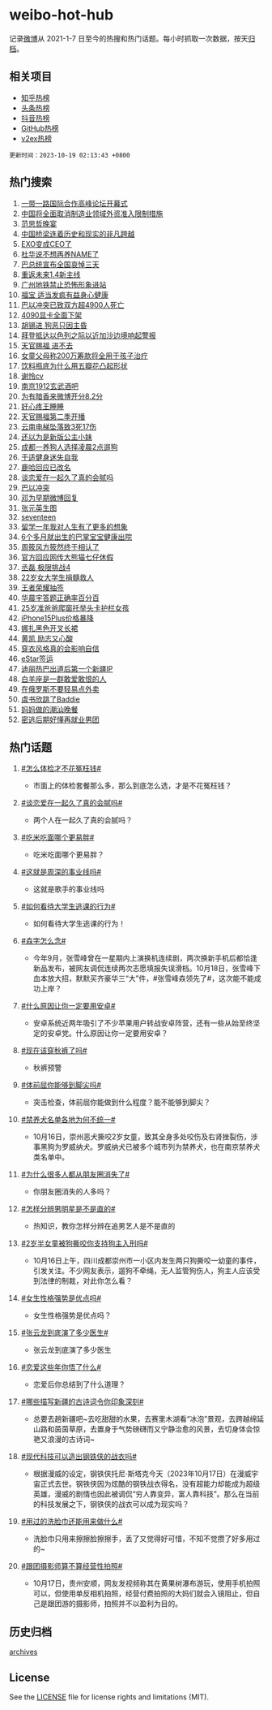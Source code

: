 # weibo-hot-hub

记录[微博](https://www.weibo.com)从 2021-1-7 日至今的热搜和热门话题。每小时抓取一次数据，按天[归档](archives)。

## 相关项目

- [知乎热榜](https://github.com/lonnyzhang423/zhihu-hot-hub)
- [头条热榜](https://github.com/lonnyzhang423/toutiao-hot-hub)
- [抖音热榜](https://github.com/lonnyzhang423/douyin-hot-hub)
- [GitHub热榜](https://github.com/lonnyzhang423/github-hot-hub)
- [v2ex热榜](https://github.com/lonnyzhang423/v2ex-hot-hub)


`更新时间：2023-10-19 02:13:43 +0800`

## 热门搜索

1. [一带一路国际合作高峰论坛开幕式](https://m.weibo.cn/search?containerid=100103type%3D1%26t%3D10%26q%3D%23%E4%B8%80%E5%B8%A6%E4%B8%80%E8%B7%AF%E5%9B%BD%E9%99%85%E5%90%88%E4%BD%9C%E9%AB%98%E5%B3%B0%E8%AE%BA%E5%9D%9B%E5%BC%80%E5%B9%95%E5%BC%8F%23&stream_entry_id=51&isnewpage=1&extparam=seat%3D1%26filter_type%3Drealtimehot%26stream_entry_id%3D51%26c_type%3D51%26q%3D%2523%25E4%25B8%2580%25E5%25B8%25A6%25E4%25B8%2580%25E8%25B7%25AF%25E5%259B%25BD%25E9%2599%2585%25E5%2590%2588%25E4%25BD%259C%25E9%25AB%2598%25E5%25B3%25B0%25E8%25AE%25BA%25E5%259D%259B%25E5%25BC%2580%25E5%25B9%2595%25E5%25BC%258F%2523%26pos%3D0%26dgr%3D0%26cate%3D10103%26display_time%3D1697652821%26pre_seqid%3D16976528219650235499)
1. [中国将全面取消制造业领域外资准入限制措施](https://m.weibo.cn/search?containerid=100103type%3D1%26t%3D10%26q%3D%23%E4%B8%AD%E5%9B%BD%E5%B0%86%E5%85%A8%E9%9D%A2%E5%8F%96%E6%B6%88%E5%88%B6%E9%80%A0%E4%B8%9A%E9%A2%86%E5%9F%9F%E5%A4%96%E8%B5%84%E5%87%86%E5%85%A5%E9%99%90%E5%88%B6%E6%8E%AA%E6%96%BD%23&stream_entry_id=31&isnewpage=1&extparam=seat%3D1%26filter_type%3Drealtimehot%26stream_entry_id%3D31%26c_type%3D31%26pos%3D0%26realpos%3D1%26cate%3D5001%26lcate%3D5001%26band_rank%3D1%26q%3D%2523%25E4%25B8%25AD%25E5%259B%25BD%25E5%25B0%2586%25E5%2585%25A8%25E9%259D%25A2%25E5%258F%2596%25E6%25B6%2588%25E5%2588%25B6%25E9%2580%25A0%25E4%25B8%259A%25E9%25A2%2586%25E5%259F%259F%25E5%25A4%2596%25E8%25B5%2584%25E5%2587%2586%25E5%2585%25A5%25E9%2599%2590%25E5%2588%25B6%25E6%258E%25AA%25E6%2596%25BD%2523%26flag%3D2%26dgr%3D0%26display_time%3D1697652821%26pre_seqid%3D16976528219650235499)
1. [范思哲晚宴](https://m.weibo.cn/search?containerid=100103type%3D1%26t%3D10%26q%3D%E8%8C%83%E6%80%9D%E5%93%B2%E6%99%9A%E5%AE%B4&stream_entry_id=31&isnewpage=1&extparam=seat%3D1%26filter_type%3Drealtimehot%26stream_entry_id%3D31%26c_type%3D31%26pos%3D1%26realpos%3D2%26cate%3D5001%26lcate%3D5001%26band_rank%3D2%26q%3D%25E8%258C%2583%25E6%2580%259D%25E5%2593%25B2%25E6%2599%259A%25E5%25AE%25B4%26flag%3D0%26dgr%3D0%26display_time%3D1697652821%26pre_seqid%3D16976528219650235499)
1. [中国桥梁连着历史和现实的非凡跨越](https://m.weibo.cn/search?containerid=100103type%3D1%26t%3D10%26q%3D%23%E4%B8%AD%E5%9B%BD%E6%A1%A5%E6%A2%81%E8%BF%9E%E7%9D%80%E5%8E%86%E5%8F%B2%E5%92%8C%E7%8E%B0%E5%AE%9E%E7%9A%84%E9%9D%9E%E5%87%A1%E8%B7%A8%E8%B6%8A%23&stream_entry_id=31&isnewpage=1&extparam=seat%3D1%26filter_type%3Drealtimehot%26stream_entry_id%3D31%26c_type%3D31%26pos%3D2%26realpos%3D3%26cate%3D5001%26lcate%3D5001%26band_rank%3D3%26q%3D%2523%25E4%25B8%25AD%25E5%259B%25BD%25E6%25A1%25A5%25E6%25A2%2581%25E8%25BF%259E%25E7%259D%2580%25E5%258E%2586%25E5%258F%25B2%25E5%2592%258C%25E7%258E%25B0%25E5%25AE%259E%25E7%259A%2584%25E9%259D%259E%25E5%2587%25A1%25E8%25B7%25A8%25E8%25B6%258A%2523%26flag%3D0%26dgr%3D0%26display_time%3D1697652821%26pre_seqid%3D16976528219650235499)
1. [EXO变成CEO了](https://m.weibo.cn/search?containerid=100103type%3D1%26t%3D10%26q%3D%23EXO%E5%8F%98%E6%88%90CEO%E4%BA%86%23&stream_entry_id=31&isnewpage=1&extparam=seat%3D1%26filter_type%3Drealtimehot%26stream_entry_id%3D31%26c_type%3D31%26pos%3D3%26realpos%3D4%26cate%3D5001%26lcate%3D5001%26band_rank%3D4%26q%3D%2523EXO%25E5%258F%2598%25E6%2588%2590CEO%25E4%25BA%2586%2523%26flag%3D0%26dgr%3D0%26display_time%3D1697652821%26pre_seqid%3D16976528219650235499)
1. [杜华说不想再养NAME了](https://m.weibo.cn/search?containerid=100103type%3D1%26t%3D10%26q%3D%23%E6%9D%9C%E5%8D%8E%E8%AF%B4%E4%B8%8D%E6%83%B3%E5%86%8D%E5%85%BBNAME%E4%BA%86%23&stream_entry_id=31&isnewpage=1&extparam=seat%3D1%26filter_type%3Drealtimehot%26stream_entry_id%3D31%26c_type%3D31%26pos%3D4%26realpos%3D5%26cate%3D5001%26lcate%3D5001%26band_rank%3D5%26q%3D%2523%25E6%259D%259C%25E5%258D%258E%25E8%25AF%25B4%25E4%25B8%258D%25E6%2583%25B3%25E5%2586%258D%25E5%2585%25BBNAME%25E4%25BA%2586%2523%26flag%3D2%26dgr%3D0%26display_time%3D1697652821%26pre_seqid%3D16976528219650235499)
1. [巴总统宣布全国哀悼三天](https://m.weibo.cn/search?containerid=100103type%3D1%26t%3D10%26q%3D%23%E5%B7%B4%E6%80%BB%E7%BB%9F%E5%AE%A3%E5%B8%83%E5%85%A8%E5%9B%BD%E5%93%80%E6%82%BC%E4%B8%89%E5%A4%A9%23&stream_entry_id=31&isnewpage=1&extparam=seat%3D1%26filter_type%3Drealtimehot%26stream_entry_id%3D31%26c_type%3D31%26pos%3D5%26realpos%3D6%26cate%3D5001%26lcate%3D5001%26band_rank%3D6%26q%3D%2523%25E5%25B7%25B4%25E6%2580%25BB%25E7%25BB%259F%25E5%25AE%25A3%25E5%25B8%2583%25E5%2585%25A8%25E5%259B%25BD%25E5%2593%2580%25E6%2582%25BC%25E4%25B8%2589%25E5%25A4%25A9%2523%26flag%3D2%26dgr%3D0%26display_time%3D1697652821%26pre_seqid%3D16976528219650235499)
1. [重返未来1.4新主线](https://m.weibo.cn/search?containerid=100103type%3D1%26t%3D10%26q%3D%23%E9%87%8D%E8%BF%94%E6%9C%AA%E6%9D%A51.4%E6%96%B0%E4%B8%BB%E7%BA%BF%23&stream_entry_id=31&isnewpage=1&extparam=seat%3D1%26filter_type%3Drealtimehot%26stream_entry_id%3D31%26c_type%3D31%26pos%3D6%26cate%3D5001%26lcate%3D5001%26adid%3D207970%26band_rank%3D7%26q%3D%2523%25E9%2587%258D%25E8%25BF%2594%25E6%259C%25AA%25E6%259D%25A51.4%25E6%2596%25B0%25E4%25B8%25BB%25E7%25BA%25BF%2523%26is_ad_pos%3D1%26dgr%3D0%26topic_ad%3D1%26display_time%3D1697652821%26pre_seqid%3D16976528219650235499)
1. [广州地铁禁止恐怖形象进站](https://m.weibo.cn/search?containerid=100103type%3D1%26t%3D10%26q%3D%23%E5%B9%BF%E5%B7%9E%E5%9C%B0%E9%93%81%E7%A6%81%E6%AD%A2%E6%81%90%E6%80%96%E5%BD%A2%E8%B1%A1%E8%BF%9B%E7%AB%99%23&stream_entry_id=31&isnewpage=1&extparam=seat%3D1%26filter_type%3Drealtimehot%26stream_entry_id%3D31%26c_type%3D31%26pos%3D7%26realpos%3D7%26cate%3D5001%26lcate%3D5001%26band_rank%3D7%26q%3D%2523%25E5%25B9%25BF%25E5%25B7%259E%25E5%259C%25B0%25E9%2593%2581%25E7%25A6%2581%25E6%25AD%25A2%25E6%2581%2590%25E6%2580%2596%25E5%25BD%25A2%25E8%25B1%25A1%25E8%25BF%259B%25E7%25AB%2599%2523%26flag%3D0%26dgr%3D0%26display_time%3D1697652821%26pre_seqid%3D16976528219650235499)
1. [福宝 适当发疯有益身心健康](https://m.weibo.cn/search?containerid=100103type%3D1%26t%3D10%26q%3D%E7%A6%8F%E5%AE%9D+%E9%80%82%E5%BD%93%E5%8F%91%E7%96%AF%E6%9C%89%E7%9B%8A%E8%BA%AB%E5%BF%83%E5%81%A5%E5%BA%B7&stream_entry_id=31&isnewpage=1&extparam=seat%3D1%26filter_type%3Drealtimehot%26stream_entry_id%3D31%26c_type%3D31%26pos%3D8%26realpos%3D8%26cate%3D5001%26lcate%3D5001%26band_rank%3D8%26q%3D%25E7%25A6%258F%25E5%25AE%259D%2520%25E9%2580%2582%25E5%25BD%2593%25E5%258F%2591%25E7%2596%25AF%25E6%259C%2589%25E7%259B%258A%25E8%25BA%25AB%25E5%25BF%2583%25E5%2581%25A5%25E5%25BA%25B7%26flag%3D0%26dgr%3D0%26display_time%3D1697652821%26pre_seqid%3D16976528219650235499)
1. [巴以冲突已致双方超4900人死亡](https://m.weibo.cn/search?containerid=100103type%3D1%26t%3D10%26q%3D%23%E5%B7%B4%E4%BB%A5%E5%86%B2%E7%AA%81%E5%B7%B2%E8%87%B4%E5%8F%8C%E6%96%B9%E8%B6%854900%E4%BA%BA%E6%AD%BB%E4%BA%A1%23&stream_entry_id=31&isnewpage=1&extparam=seat%3D1%26filter_type%3Drealtimehot%26stream_entry_id%3D31%26c_type%3D31%26pos%3D9%26realpos%3D9%26cate%3D5001%26lcate%3D5001%26band_rank%3D9%26q%3D%2523%25E5%25B7%25B4%25E4%25BB%25A5%25E5%2586%25B2%25E7%25AA%2581%25E5%25B7%25B2%25E8%2587%25B4%25E5%258F%258C%25E6%2596%25B9%25E8%25B6%25854900%25E4%25BA%25BA%25E6%25AD%25BB%25E4%25BA%25A1%2523%26flag%3D0%26dgr%3D0%26display_time%3D1697652821%26pre_seqid%3D16976528219650235499)
1. [4090显卡全面下架](https://m.weibo.cn/search?containerid=100103type%3D1%26t%3D10%26q%3D%234090%E6%98%BE%E5%8D%A1%E5%85%A8%E9%9D%A2%E4%B8%8B%E6%9E%B6%23&stream_entry_id=31&isnewpage=1&extparam=seat%3D1%26filter_type%3Drealtimehot%26stream_entry_id%3D31%26c_type%3D31%26pos%3D10%26realpos%3D10%26cate%3D5001%26lcate%3D5001%26band_rank%3D10%26q%3D%25234090%25E6%2598%25BE%25E5%258D%25A1%25E5%2585%25A8%25E9%259D%25A2%25E4%25B8%258B%25E6%259E%25B6%2523%26flag%3D0%26dgr%3D0%26display_time%3D1697652821%26pre_seqid%3D16976528219650235499)
1. [胡锡进 狗恶只因主昏](https://m.weibo.cn/search?containerid=100103type%3D1%26t%3D10%26q%3D%E8%83%A1%E9%94%A1%E8%BF%9B+%E7%8B%97%E6%81%B6%E5%8F%AA%E5%9B%A0%E4%B8%BB%E6%98%8F&stream_entry_id=31&isnewpage=1&extparam=seat%3D1%26filter_type%3Drealtimehot%26stream_entry_id%3D31%26c_type%3D31%26pos%3D11%26realpos%3D11%26cate%3D5001%26lcate%3D5001%26band_rank%3D11%26q%3D%25E8%2583%25A1%25E9%2594%25A1%25E8%25BF%259B%2520%25E7%258B%2597%25E6%2581%25B6%25E5%258F%25AA%25E5%259B%25A0%25E4%25B8%25BB%25E6%2598%258F%26flag%3D1%26dgr%3D0%26display_time%3D1697652821%26pre_seqid%3D16976528219650235499)
1. [拜登抵达以色列之际以近加沙边境响起警报](https://m.weibo.cn/search?containerid=100103type%3D1%26t%3D10%26q%3D%23%E6%8B%9C%E7%99%BB%E6%8A%B5%E8%BE%BE%E4%BB%A5%E8%89%B2%E5%88%97%E4%B9%8B%E9%99%85%E4%BB%A5%E8%BF%91%E5%8A%A0%E6%B2%99%E8%BE%B9%E5%A2%83%E5%93%8D%E8%B5%B7%E8%AD%A6%E6%8A%A5%23&stream_entry_id=31&isnewpage=1&extparam=seat%3D1%26filter_type%3Drealtimehot%26stream_entry_id%3D31%26c_type%3D31%26pos%3D12%26realpos%3D12%26cate%3D5001%26lcate%3D5001%26band_rank%3D12%26q%3D%2523%25E6%258B%259C%25E7%2599%25BB%25E6%258A%25B5%25E8%25BE%25BE%25E4%25BB%25A5%25E8%2589%25B2%25E5%2588%2597%25E4%25B9%258B%25E9%2599%2585%25E4%25BB%25A5%25E8%25BF%2591%25E5%258A%25A0%25E6%25B2%2599%25E8%25BE%25B9%25E5%25A2%2583%25E5%2593%258D%25E8%25B5%25B7%25E8%25AD%25A6%25E6%258A%25A5%2523%26flag%3D0%26dgr%3D0%26display_time%3D1697652821%26pre_seqid%3D16976528219650235499)
1. [天官赐福 进不去](https://m.weibo.cn/search?containerid=100103type%3D1%26t%3D10%26q%3D%E5%A4%A9%E5%AE%98%E8%B5%90%E7%A6%8F+%E8%BF%9B%E4%B8%8D%E5%8E%BB&stream_entry_id=31&isnewpage=1&extparam=seat%3D1%26filter_type%3Drealtimehot%26stream_entry_id%3D31%26c_type%3D31%26pos%3D13%26realpos%3D13%26cate%3D5001%26lcate%3D5001%26band_rank%3D13%26q%3D%25E5%25A4%25A9%25E5%25AE%2598%25E8%25B5%2590%25E7%25A6%258F%2520%25E8%25BF%259B%25E4%25B8%258D%25E5%258E%25BB%26flag%3D0%26dgr%3D0%26display_time%3D1697652821%26pre_seqid%3D16976528219650235499)
1. [女童父母称200万筹款将全用于孩子治疗](https://m.weibo.cn/search?containerid=100103type%3D1%26t%3D10%26q%3D%23%E5%A5%B3%E7%AB%A5%E7%88%B6%E6%AF%8D%E7%A7%B0200%E4%B8%87%E7%AD%B9%E6%AC%BE%E5%B0%86%E5%85%A8%E7%94%A8%E4%BA%8E%E5%AD%A9%E5%AD%90%E6%B2%BB%E7%96%97%23&stream_entry_id=31&isnewpage=1&extparam=seat%3D1%26filter_type%3Drealtimehot%26stream_entry_id%3D31%26c_type%3D31%26pos%3D14%26realpos%3D14%26cate%3D5001%26lcate%3D5001%26band_rank%3D14%26q%3D%2523%25E5%25A5%25B3%25E7%25AB%25A5%25E7%2588%25B6%25E6%25AF%258D%25E7%25A7%25B0200%25E4%25B8%2587%25E7%25AD%25B9%25E6%25AC%25BE%25E5%25B0%2586%25E5%2585%25A8%25E7%2594%25A8%25E4%25BA%258E%25E5%25AD%25A9%25E5%25AD%2590%25E6%25B2%25BB%25E7%2596%2597%2523%26flag%3D0%26dgr%3D0%26display_time%3D1697652821%26pre_seqid%3D16976528219650235499)
1. [饮料瓶底为什么用五瓣花凸起形状](https://m.weibo.cn/search?containerid=100103type%3D1%26t%3D10%26q%3D%E9%A5%AE%E6%96%99%E7%93%B6%E5%BA%95%E4%B8%BA%E4%BB%80%E4%B9%88%E7%94%A8%E4%BA%94%E7%93%A3%E8%8A%B1%E5%87%B8%E8%B5%B7%E5%BD%A2%E7%8A%B6&stream_entry_id=31&isnewpage=1&extparam=seat%3D1%26filter_type%3Drealtimehot%26stream_entry_id%3D31%26c_type%3D31%26pos%3D15%26realpos%3D15%26cate%3D5001%26lcate%3D5001%26band_rank%3D15%26q%3D%25E9%25A5%25AE%25E6%2596%2599%25E7%2593%25B6%25E5%25BA%2595%25E4%25B8%25BA%25E4%25BB%2580%25E4%25B9%2588%25E7%2594%25A8%25E4%25BA%2594%25E7%2593%25A3%25E8%258A%25B1%25E5%2587%25B8%25E8%25B5%25B7%25E5%25BD%25A2%25E7%258A%25B6%26flag%3D0%26dgr%3D0%26display_time%3D1697652821%26pre_seqid%3D16976528219650235499)
1. [谢怜cv](https://m.weibo.cn/search?containerid=100103type%3D1%26t%3D10%26q%3D%E8%B0%A2%E6%80%9Ccv&stream_entry_id=31&isnewpage=1&extparam=seat%3D1%26filter_type%3Drealtimehot%26stream_entry_id%3D31%26c_type%3D31%26pos%3D16%26realpos%3D16%26cate%3D5001%26lcate%3D5001%26band_rank%3D16%26q%3D%25E8%25B0%25A2%25E6%2580%259Ccv%26flag%3D0%26dgr%3D0%26display_time%3D1697652821%26pre_seqid%3D16976528219650235499)
1. [南京1912玄武酒吧](https://m.weibo.cn/search?containerid=100103type%3D1%26t%3D10%26q%3D%23%E5%8D%97%E4%BA%AC1912%E7%8E%84%E6%AD%A6%E9%85%92%E5%90%A7%23&stream_entry_id=31&isnewpage=1&extparam=seat%3D1%26filter_type%3Drealtimehot%26stream_entry_id%3D31%26c_type%3D31%26pos%3D17%26realpos%3D17%26cate%3D5001%26lcate%3D5001%26band_rank%3D17%26q%3D%2523%25E5%258D%2597%25E4%25BA%25AC1912%25E7%258E%2584%25E6%25AD%25A6%25E9%2585%2592%25E5%2590%25A7%2523%26flag%3D0%26dgr%3D0%26display_time%3D1697652821%26pre_seqid%3D16976528219650235499)
1. [为有暗香来微博开分8.2分](https://m.weibo.cn/search?containerid=100103type%3D1%26t%3D10%26q%3D%23%E4%B8%BA%E6%9C%89%E6%9A%97%E9%A6%99%E6%9D%A5%E5%BE%AE%E5%8D%9A%E5%BC%80%E5%88%868.2%E5%88%86%23&stream_entry_id=31&isnewpage=1&extparam=seat%3D1%26filter_type%3Drealtimehot%26stream_entry_id%3D31%26c_type%3D31%26pos%3D18%26realpos%3D18%26cate%3D5001%26lcate%3D5001%26band_rank%3D18%26q%3D%2523%25E4%25B8%25BA%25E6%259C%2589%25E6%259A%2597%25E9%25A6%2599%25E6%259D%25A5%25E5%25BE%25AE%25E5%258D%259A%25E5%25BC%2580%25E5%2588%25868.2%25E5%2588%2586%2523%26flag%3D0%26dgr%3D0%26display_time%3D1697652821%26pre_seqid%3D16976528219650235499)
1. [好心疼王睡睡](https://m.weibo.cn/search?containerid=100103type%3D1%26t%3D10%26q%3D%23%E5%A5%BD%E5%BF%83%E7%96%BC%E7%8E%8B%E7%9D%A1%E7%9D%A1%23&stream_entry_id=31&isnewpage=1&extparam=seat%3D1%26filter_type%3Drealtimehot%26stream_entry_id%3D31%26c_type%3D31%26pos%3D19%26realpos%3D19%26cate%3D5001%26lcate%3D5001%26band_rank%3D19%26q%3D%2523%25E5%25A5%25BD%25E5%25BF%2583%25E7%2596%25BC%25E7%258E%258B%25E7%259D%25A1%25E7%259D%25A1%2523%26flag%3D0%26dgr%3D0%26display_time%3D1697652821%26pre_seqid%3D16976528219650235499)
1. [天官赐福第二季开播](https://m.weibo.cn/search?containerid=100103type%3D1%26t%3D10%26q%3D%E5%A4%A9%E5%AE%98%E8%B5%90%E7%A6%8F%E7%AC%AC%E4%BA%8C%E5%AD%A3%E5%BC%80%E6%92%AD&stream_entry_id=31&isnewpage=1&extparam=seat%3D1%26filter_type%3Drealtimehot%26stream_entry_id%3D31%26c_type%3D31%26pos%3D20%26realpos%3D20%26cate%3D5001%26lcate%3D5001%26band_rank%3D20%26q%3D%25E5%25A4%25A9%25E5%25AE%2598%25E8%25B5%2590%25E7%25A6%258F%25E7%25AC%25AC%25E4%25BA%258C%25E5%25AD%25A3%25E5%25BC%2580%25E6%2592%25AD%26flag%3D0%26dgr%3D0%26display_time%3D1697652821%26pre_seqid%3D16976528219650235499)
1. [云南电梯坠落致3死17伤](https://m.weibo.cn/search?containerid=100103type%3D1%26t%3D10%26q%3D%23%E4%BA%91%E5%8D%97%E7%94%B5%E6%A2%AF%E5%9D%A0%E8%90%BD%E8%87%B43%E6%AD%BB17%E4%BC%A4%23&stream_entry_id=31&isnewpage=1&extparam=seat%3D1%26filter_type%3Drealtimehot%26stream_entry_id%3D31%26c_type%3D31%26pos%3D21%26realpos%3D21%26cate%3D5001%26lcate%3D5001%26band_rank%3D21%26q%3D%2523%25E4%25BA%2591%25E5%258D%2597%25E7%2594%25B5%25E6%25A2%25AF%25E5%259D%25A0%25E8%2590%25BD%25E8%2587%25B43%25E6%25AD%25BB17%25E4%25BC%25A4%2523%26flag%3D2%26dgr%3D0%26display_time%3D1697652821%26pre_seqid%3D16976528219650235499)
1. [还以为是新版公主小妹](https://m.weibo.cn/search?containerid=100103type%3D1%26t%3D10%26q%3D%E8%BF%98%E4%BB%A5%E4%B8%BA%E6%98%AF%E6%96%B0%E7%89%88%E5%85%AC%E4%B8%BB%E5%B0%8F%E5%A6%B9&stream_entry_id=31&isnewpage=1&extparam=seat%3D1%26filter_type%3Drealtimehot%26stream_entry_id%3D31%26c_type%3D31%26pos%3D22%26realpos%3D22%26cate%3D5001%26lcate%3D5001%26band_rank%3D22%26q%3D%25E8%25BF%2598%25E4%25BB%25A5%25E4%25B8%25BA%25E6%2598%25AF%25E6%2596%25B0%25E7%2589%2588%25E5%2585%25AC%25E4%25B8%25BB%25E5%25B0%258F%25E5%25A6%25B9%26flag%3D0%26dgr%3D0%26display_time%3D1697652821%26pre_seqid%3D16976528219650235499)
1. [成都一养狗人选择凌晨2点遛狗](https://m.weibo.cn/search?containerid=100103type%3D1%26t%3D10%26q%3D%23%E6%88%90%E9%83%BD%E4%B8%80%E5%85%BB%E7%8B%97%E4%BA%BA%E9%80%89%E6%8B%A9%E5%87%8C%E6%99%A82%E7%82%B9%E9%81%9B%E7%8B%97%23&stream_entry_id=31&isnewpage=1&extparam=seat%3D1%26filter_type%3Drealtimehot%26stream_entry_id%3D31%26c_type%3D31%26pos%3D23%26realpos%3D23%26cate%3D5001%26lcate%3D5001%26band_rank%3D23%26q%3D%2523%25E6%2588%2590%25E9%2583%25BD%25E4%25B8%2580%25E5%2585%25BB%25E7%258B%2597%25E4%25BA%25BA%25E9%2580%2589%25E6%258B%25A9%25E5%2587%258C%25E6%2599%25A82%25E7%2582%25B9%25E9%2581%259B%25E7%258B%2597%2523%26flag%3D0%26dgr%3D0%26display_time%3D1697652821%26pre_seqid%3D16976528219650235499)
1. [于适健身迷失自我](https://m.weibo.cn/search?containerid=100103type%3D1%26t%3D10%26q%3D%E4%BA%8E%E9%80%82%E5%81%A5%E8%BA%AB%E8%BF%B7%E5%A4%B1%E8%87%AA%E6%88%91&stream_entry_id=31&isnewpage=1&extparam=seat%3D1%26filter_type%3Drealtimehot%26stream_entry_id%3D31%26c_type%3D31%26pos%3D24%26realpos%3D24%26cate%3D5001%26lcate%3D5001%26band_rank%3D24%26q%3D%25E4%25BA%258E%25E9%2580%2582%25E5%2581%25A5%25E8%25BA%25AB%25E8%25BF%25B7%25E5%25A4%25B1%25E8%2587%25AA%25E6%2588%2591%26flag%3D0%26dgr%3D0%26display_time%3D1697652821%26pre_seqid%3D16976528219650235499)
1. [鹿哈回应已改名](https://m.weibo.cn/search?containerid=100103type%3D1%26t%3D10%26q%3D%23%E9%B9%BF%E5%93%88%E5%9B%9E%E5%BA%94%E5%B7%B2%E6%94%B9%E5%90%8D%23&stream_entry_id=31&isnewpage=1&extparam=seat%3D1%26filter_type%3Drealtimehot%26stream_entry_id%3D31%26c_type%3D31%26pos%3D25%26realpos%3D25%26cate%3D5001%26lcate%3D5001%26band_rank%3D25%26q%3D%2523%25E9%25B9%25BF%25E5%2593%2588%25E5%259B%259E%25E5%25BA%2594%25E5%25B7%25B2%25E6%2594%25B9%25E5%2590%258D%2523%26flag%3D0%26dgr%3D0%26display_time%3D1697652821%26pre_seqid%3D16976528219650235499)
1. [谈恋爱在一起久了真的会腻吗](https://m.weibo.cn/search?containerid=100103type%3D1%26t%3D10%26q%3D%23%E8%B0%88%E6%81%8B%E7%88%B1%E5%9C%A8%E4%B8%80%E8%B5%B7%E4%B9%85%E4%BA%86%E7%9C%9F%E7%9A%84%E4%BC%9A%E8%85%BB%E5%90%97%23&stream_entry_id=31&isnewpage=1&extparam=seat%3D1%26filter_type%3Drealtimehot%26stream_entry_id%3D31%26c_type%3D31%26pos%3D26%26realpos%3D26%26cate%3D5001%26lcate%3D5001%26band_rank%3D26%26q%3D%2523%25E8%25B0%2588%25E6%2581%258B%25E7%2588%25B1%25E5%259C%25A8%25E4%25B8%2580%25E8%25B5%25B7%25E4%25B9%2585%25E4%25BA%2586%25E7%259C%259F%25E7%259A%2584%25E4%25BC%259A%25E8%2585%25BB%25E5%2590%2597%2523%26flag%3D0%26dgr%3D0%26display_time%3D1697652821%26pre_seqid%3D16976528219650235499)
1. [巴以冲突](https://m.weibo.cn/search?containerid=100103type%3D1%26t%3D10%26q%3D%23%E5%B7%B4%E4%BB%A5%E5%86%B2%E7%AA%81%23&stream_entry_id=31&isnewpage=1&extparam=seat%3D1%26filter_type%3Drealtimehot%26stream_entry_id%3D31%26c_type%3D31%26pos%3D27%26realpos%3D27%26cate%3D5001%26lcate%3D5001%26band_rank%3D27%26q%3D%2523%25E5%25B7%25B4%25E4%25BB%25A5%25E5%2586%25B2%25E7%25AA%2581%2523%26flag%3D0%26dgr%3D0%26display_time%3D1697652821%26pre_seqid%3D16976528219650235499)
1. [邓为早期微博回复](https://m.weibo.cn/search?containerid=100103type%3D1%26t%3D10%26q%3D%23%E9%82%93%E4%B8%BA%E6%97%A9%E6%9C%9F%E5%BE%AE%E5%8D%9A%E5%9B%9E%E5%A4%8D%23&stream_entry_id=31&isnewpage=1&extparam=seat%3D1%26filter_type%3Drealtimehot%26stream_entry_id%3D31%26c_type%3D31%26pos%3D28%26realpos%3D28%26cate%3D5001%26lcate%3D5001%26band_rank%3D28%26q%3D%2523%25E9%2582%2593%25E4%25B8%25BA%25E6%2597%25A9%25E6%259C%259F%25E5%25BE%25AE%25E5%258D%259A%25E5%259B%259E%25E5%25A4%258D%2523%26flag%3D0%26dgr%3D0%26display_time%3D1697652821%26pre_seqid%3D16976528219650235499)
1. [张元英生图](https://m.weibo.cn/search?containerid=100103type%3D1%26t%3D10%26q%3D%E5%BC%A0%E5%85%83%E8%8B%B1%E7%94%9F%E5%9B%BE&stream_entry_id=31&isnewpage=1&extparam=seat%3D1%26filter_type%3Drealtimehot%26stream_entry_id%3D31%26c_type%3D31%26pos%3D29%26realpos%3D29%26cate%3D5001%26lcate%3D5001%26band_rank%3D29%26q%3D%25E5%25BC%25A0%25E5%2585%2583%25E8%258B%25B1%25E7%2594%259F%25E5%259B%25BE%26flag%3D0%26dgr%3D0%26display_time%3D1697652821%26pre_seqid%3D16976528219650235499)
1. [seventeen](https://m.weibo.cn/search?containerid=100103type%3D1%26t%3D10%26q%3Dseventeen&stream_entry_id=31&isnewpage=1&extparam=seat%3D1%26filter_type%3Drealtimehot%26stream_entry_id%3D31%26c_type%3D31%26pos%3D30%26realpos%3D30%26cate%3D5001%26lcate%3D5001%26band_rank%3D30%26q%3Dseventeen%26flag%3D0%26dgr%3D0%26display_time%3D1697652821%26pre_seqid%3D16976528219650235499)
1. [留学一年我对人生有了更多的想象](https://m.weibo.cn/search?containerid=100103type%3D1%26t%3D10%26q%3D%E7%95%99%E5%AD%A6%E4%B8%80%E5%B9%B4%E6%88%91%E5%AF%B9%E4%BA%BA%E7%94%9F%E6%9C%89%E4%BA%86%E6%9B%B4%E5%A4%9A%E7%9A%84%E6%83%B3%E8%B1%A1&stream_entry_id=31&isnewpage=1&extparam=seat%3D1%26filter_type%3Drealtimehot%26stream_entry_id%3D31%26c_type%3D31%26pos%3D31%26realpos%3D31%26cate%3D5001%26lcate%3D5001%26band_rank%3D31%26q%3D%25E7%2595%2599%25E5%25AD%25A6%25E4%25B8%2580%25E5%25B9%25B4%25E6%2588%2591%25E5%25AF%25B9%25E4%25BA%25BA%25E7%2594%259F%25E6%259C%2589%25E4%25BA%2586%25E6%259B%25B4%25E5%25A4%259A%25E7%259A%2584%25E6%2583%25B3%25E8%25B1%25A1%26flag%3D1%26dgr%3D0%26display_time%3D1697652821%26pre_seqid%3D16976528219650235499)
1. [6个多月就出生的巴掌宝宝健康出院](https://m.weibo.cn/search?containerid=100103type%3D1%26t%3D10%26q%3D%236%E4%B8%AA%E5%A4%9A%E6%9C%88%E5%B0%B1%E5%87%BA%E7%94%9F%E7%9A%84%E5%B7%B4%E6%8E%8C%E5%AE%9D%E5%AE%9D%E5%81%A5%E5%BA%B7%E5%87%BA%E9%99%A2%23&stream_entry_id=31&isnewpage=1&extparam=seat%3D1%26filter_type%3Drealtimehot%26stream_entry_id%3D31%26c_type%3D31%26pos%3D32%26realpos%3D32%26cate%3D5001%26lcate%3D5001%26band_rank%3D32%26q%3D%25236%25E4%25B8%25AA%25E5%25A4%259A%25E6%259C%2588%25E5%25B0%25B1%25E5%2587%25BA%25E7%2594%259F%25E7%259A%2584%25E5%25B7%25B4%25E6%258E%258C%25E5%25AE%259D%25E5%25AE%259D%25E5%2581%25A5%25E5%25BA%25B7%25E5%2587%25BA%25E9%2599%25A2%2523%26flag%3D32768%26dgr%3D0%26display_time%3D1697652821%26pre_seqid%3D16976528219650235499)
1. [周筱风方筱然终于相认了](https://m.weibo.cn/search?containerid=100103type%3D1%26t%3D10%26q%3D%23%E5%91%A8%E7%AD%B1%E9%A3%8E%E6%96%B9%E7%AD%B1%E7%84%B6%E7%BB%88%E4%BA%8E%E7%9B%B8%E8%AE%A4%E4%BA%86%23&stream_entry_id=31&isnewpage=1&extparam=seat%3D1%26filter_type%3Drealtimehot%26stream_entry_id%3D31%26c_type%3D31%26pos%3D33%26realpos%3D33%26cate%3D5001%26lcate%3D5001%26band_rank%3D33%26q%3D%2523%25E5%2591%25A8%25E7%25AD%25B1%25E9%25A3%258E%25E6%2596%25B9%25E7%25AD%25B1%25E7%2584%25B6%25E7%25BB%2588%25E4%25BA%258E%25E7%259B%25B8%25E8%25AE%25A4%25E4%25BA%2586%2523%26flag%3D0%26dgr%3D0%26display_time%3D1697652821%26pre_seqid%3D16976528219650235499)
1. [官方回应网传大熊猫七仔休假](https://m.weibo.cn/search?containerid=100103type%3D1%26t%3D10%26q%3D%23%E5%AE%98%E6%96%B9%E5%9B%9E%E5%BA%94%E7%BD%91%E4%BC%A0%E5%A4%A7%E7%86%8A%E7%8C%AB%E4%B8%83%E4%BB%94%E4%BC%91%E5%81%87%23&stream_entry_id=31&isnewpage=1&extparam=seat%3D1%26filter_type%3Drealtimehot%26stream_entry_id%3D31%26c_type%3D31%26pos%3D34%26realpos%3D34%26cate%3D5001%26lcate%3D5001%26band_rank%3D34%26q%3D%2523%25E5%25AE%2598%25E6%2596%25B9%25E5%259B%259E%25E5%25BA%2594%25E7%25BD%2591%25E4%25BC%25A0%25E5%25A4%25A7%25E7%2586%258A%25E7%258C%25AB%25E4%25B8%2583%25E4%25BB%2594%25E4%25BC%2591%25E5%2581%2587%2523%26flag%3D32768%26dgr%3D0%26display_time%3D1697652821%26pre_seqid%3D16976528219650235499)
1. [丞磊 极限挑战4](https://m.weibo.cn/search?containerid=100103type%3D1%26t%3D10%26q%3D%E4%B8%9E%E7%A3%8A+%E6%9E%81%E9%99%90%E6%8C%91%E6%88%984&stream_entry_id=31&isnewpage=1&extparam=seat%3D1%26filter_type%3Drealtimehot%26stream_entry_id%3D31%26c_type%3D31%26pos%3D35%26realpos%3D35%26cate%3D5001%26lcate%3D5001%26band_rank%3D35%26q%3D%25E4%25B8%259E%25E7%25A3%258A%2520%25E6%259E%2581%25E9%2599%2590%25E6%258C%2591%25E6%2588%25984%26flag%3D0%26dgr%3D0%26display_time%3D1697652821%26pre_seqid%3D16976528219650235499)
1. [22岁女大学生捐髓救人](https://m.weibo.cn/search?containerid=100103type%3D1%26t%3D10%26q%3D%2322%E5%B2%81%E5%A5%B3%E5%A4%A7%E5%AD%A6%E7%94%9F%E6%8D%90%E9%AB%93%E6%95%91%E4%BA%BA%23&stream_entry_id=31&isnewpage=1&extparam=seat%3D1%26filter_type%3Drealtimehot%26stream_entry_id%3D31%26c_type%3D31%26pos%3D36%26realpos%3D36%26cate%3D5001%26lcate%3D5001%26band_rank%3D36%26q%3D%252322%25E5%25B2%2581%25E5%25A5%25B3%25E5%25A4%25A7%25E5%25AD%25A6%25E7%2594%259F%25E6%258D%2590%25E9%25AB%2593%25E6%2595%2591%25E4%25BA%25BA%2523%26flag%3D32768%26dgr%3D0%26display_time%3D1697652821%26pre_seqid%3D16976528219650235499)
1. [王者荣耀抽签](https://m.weibo.cn/search?containerid=100103type%3D1%26t%3D10%26q%3D%23%E7%8E%8B%E8%80%85%E8%8D%A3%E8%80%80%E6%8A%BD%E7%AD%BE%23&stream_entry_id=31&isnewpage=1&extparam=seat%3D1%26filter_type%3Drealtimehot%26stream_entry_id%3D31%26c_type%3D31%26pos%3D37%26realpos%3D37%26cate%3D5001%26lcate%3D5001%26band_rank%3D37%26q%3D%2523%25E7%258E%258B%25E8%2580%2585%25E8%258D%25A3%25E8%2580%2580%25E6%258A%25BD%25E7%25AD%25BE%2523%26flag%3D0%26dgr%3D0%26display_time%3D1697652821%26pre_seqid%3D16976528219650235499)
1. [华晨宇答题正确率百分百](https://m.weibo.cn/search?containerid=100103type%3D1%26t%3D10%26q%3D%23%E5%8D%8E%E6%99%A8%E5%AE%87%E7%AD%94%E9%A2%98%E6%AD%A3%E7%A1%AE%E7%8E%87%E7%99%BE%E5%88%86%E7%99%BE%23&stream_entry_id=31&isnewpage=1&extparam=seat%3D1%26filter_type%3Drealtimehot%26stream_entry_id%3D31%26c_type%3D31%26pos%3D38%26realpos%3D38%26cate%3D5001%26lcate%3D5001%26band_rank%3D38%26q%3D%2523%25E5%258D%258E%25E6%2599%25A8%25E5%25AE%2587%25E7%25AD%2594%25E9%25A2%2598%25E6%25AD%25A3%25E7%25A1%25AE%25E7%258E%2587%25E7%2599%25BE%25E5%2588%2586%25E7%2599%25BE%2523%26flag%3D0%26dgr%3D0%26display_time%3D1697652821%26pre_seqid%3D16976528219650235499)
1. [25岁准爸爸爬窗托举头卡护栏女孩](https://m.weibo.cn/search?containerid=100103type%3D1%26t%3D10%26q%3D%2325%E5%B2%81%E5%87%86%E7%88%B8%E7%88%B8%E7%88%AC%E7%AA%97%E6%89%98%E4%B8%BE%E5%A4%B4%E5%8D%A1%E6%8A%A4%E6%A0%8F%E5%A5%B3%E5%AD%A9%23&stream_entry_id=31&isnewpage=1&extparam=seat%3D1%26filter_type%3Drealtimehot%26stream_entry_id%3D31%26c_type%3D31%26pos%3D39%26realpos%3D39%26cate%3D5001%26lcate%3D5001%26band_rank%3D39%26q%3D%252325%25E5%25B2%2581%25E5%2587%2586%25E7%2588%25B8%25E7%2588%25B8%25E7%2588%25AC%25E7%25AA%2597%25E6%2589%2598%25E4%25B8%25BE%25E5%25A4%25B4%25E5%258D%25A1%25E6%258A%25A4%25E6%25A0%258F%25E5%25A5%25B3%25E5%25AD%25A9%2523%26flag%3D32768%26dgr%3D0%26display_time%3D1697652821%26pre_seqid%3D16976528219650235499)
1. [iPhone15Plus价格暴降](https://m.weibo.cn/search?containerid=100103type%3D1%26t%3D10%26q%3D%23iPhone15Plus%E4%BB%B7%E6%A0%BC%E6%9A%B4%E9%99%8D%23&stream_entry_id=31&isnewpage=1&extparam=seat%3D1%26filter_type%3Drealtimehot%26stream_entry_id%3D31%26c_type%3D31%26pos%3D40%26realpos%3D40%26cate%3D5001%26lcate%3D5001%26band_rank%3D40%26q%3D%2523iPhone15Plus%25E4%25BB%25B7%25E6%25A0%25BC%25E6%259A%25B4%25E9%2599%258D%2523%26flag%3D0%26dgr%3D0%26display_time%3D1697652821%26pre_seqid%3D16976528219650235499)
1. [娜扎黑色开叉长裙](https://m.weibo.cn/search?containerid=100103type%3D1%26t%3D10%26q%3D%23%E5%A8%9C%E6%89%8E%E9%BB%91%E8%89%B2%E5%BC%80%E5%8F%89%E9%95%BF%E8%A3%99%23&stream_entry_id=31&isnewpage=1&extparam=seat%3D1%26filter_type%3Drealtimehot%26stream_entry_id%3D31%26c_type%3D31%26pos%3D41%26realpos%3D41%26cate%3D5001%26lcate%3D5001%26band_rank%3D41%26q%3D%2523%25E5%25A8%259C%25E6%2589%258E%25E9%25BB%2591%25E8%2589%25B2%25E5%25BC%2580%25E5%258F%2589%25E9%2595%25BF%25E8%25A3%2599%2523%26flag%3D0%26dgr%3D0%26display_time%3D1697652821%26pre_seqid%3D16976528219650235499)
1. [黄凯 励志又心酸](https://m.weibo.cn/search?containerid=100103type%3D1%26t%3D10%26q%3D%E9%BB%84%E5%87%AF+%E5%8A%B1%E5%BF%97%E5%8F%88%E5%BF%83%E9%85%B8&stream_entry_id=31&isnewpage=1&extparam=seat%3D1%26filter_type%3Drealtimehot%26stream_entry_id%3D31%26c_type%3D31%26pos%3D42%26realpos%3D42%26cate%3D5001%26lcate%3D5001%26band_rank%3D42%26q%3D%25E9%25BB%2584%25E5%2587%25AF%2520%25E5%258A%25B1%25E5%25BF%2597%25E5%258F%2588%25E5%25BF%2583%25E9%2585%25B8%26flag%3D0%26dgr%3D0%26display_time%3D1697652821%26pre_seqid%3D16976528219650235499)
1. [穿衣风格真的会影响自信](https://m.weibo.cn/search?containerid=100103type%3D1%26t%3D10%26q%3D%23%E7%A9%BF%E8%A1%A3%E9%A3%8E%E6%A0%BC%E7%9C%9F%E7%9A%84%E4%BC%9A%E5%BD%B1%E5%93%8D%E8%87%AA%E4%BF%A1%23&stream_entry_id=31&isnewpage=1&extparam=seat%3D1%26filter_type%3Drealtimehot%26stream_entry_id%3D31%26c_type%3D31%26pos%3D43%26realpos%3D43%26cate%3D5001%26lcate%3D5001%26band_rank%3D43%26q%3D%2523%25E7%25A9%25BF%25E8%25A1%25A3%25E9%25A3%258E%25E6%25A0%25BC%25E7%259C%259F%25E7%259A%2584%25E4%25BC%259A%25E5%25BD%25B1%25E5%2593%258D%25E8%2587%25AA%25E4%25BF%25A1%2523%26flag%3D0%26dgr%3D0%26display_time%3D1697652821%26pre_seqid%3D16976528219650235499)
1. [eStar签运](https://m.weibo.cn/search?containerid=100103type%3D1%26t%3D10%26q%3DeStar%E7%AD%BE%E8%BF%90&stream_entry_id=31&isnewpage=1&extparam=seat%3D1%26filter_type%3Drealtimehot%26stream_entry_id%3D31%26c_type%3D31%26pos%3D44%26realpos%3D44%26cate%3D5001%26lcate%3D5001%26band_rank%3D44%26q%3DeStar%25E7%25AD%25BE%25E8%25BF%2590%26flag%3D0%26dgr%3D0%26display_time%3D1697652821%26pre_seqid%3D16976528219650235499)
1. [迪丽热巴出道后第一个新疆IP](https://m.weibo.cn/search?containerid=100103type%3D1%26t%3D10%26q%3D%23%E8%BF%AA%E4%B8%BD%E7%83%AD%E5%B7%B4%E5%87%BA%E9%81%93%E5%90%8E%E7%AC%AC%E4%B8%80%E4%B8%AA%E6%96%B0%E7%96%86IP%23&stream_entry_id=31&isnewpage=1&extparam=seat%3D1%26filter_type%3Drealtimehot%26stream_entry_id%3D31%26c_type%3D31%26pos%3D45%26realpos%3D45%26cate%3D5001%26lcate%3D5001%26band_rank%3D45%26q%3D%2523%25E8%25BF%25AA%25E4%25B8%25BD%25E7%2583%25AD%25E5%25B7%25B4%25E5%2587%25BA%25E9%2581%2593%25E5%2590%258E%25E7%25AC%25AC%25E4%25B8%2580%25E4%25B8%25AA%25E6%2596%25B0%25E7%2596%2586IP%2523%26flag%3D0%26dgr%3D0%26display_time%3D1697652821%26pre_seqid%3D16976528219650235499)
1. [白羊座是一群敢爱敢恨的人](https://m.weibo.cn/search?containerid=100103type%3D1%26t%3D10%26q%3D%E7%99%BD%E7%BE%8A%E5%BA%A7%E6%98%AF%E4%B8%80%E7%BE%A4%E6%95%A2%E7%88%B1%E6%95%A2%E6%81%A8%E7%9A%84%E4%BA%BA&stream_entry_id=31&isnewpage=1&extparam=seat%3D1%26filter_type%3Drealtimehot%26stream_entry_id%3D31%26c_type%3D31%26pos%3D46%26realpos%3D46%26cate%3D5001%26lcate%3D5001%26band_rank%3D46%26q%3D%25E7%2599%25BD%25E7%25BE%258A%25E5%25BA%25A7%25E6%2598%25AF%25E4%25B8%2580%25E7%25BE%25A4%25E6%2595%25A2%25E7%2588%25B1%25E6%2595%25A2%25E6%2581%25A8%25E7%259A%2584%25E4%25BA%25BA%26flag%3D0%26dgr%3D0%26display_time%3D1697652821%26pre_seqid%3D16976528219650235499)
1. [在俄罗斯不要轻易点外卖](https://m.weibo.cn/search?containerid=100103type%3D1%26t%3D10%26q%3D%23%E5%9C%A8%E4%BF%84%E7%BD%97%E6%96%AF%E4%B8%8D%E8%A6%81%E8%BD%BB%E6%98%93%E7%82%B9%E5%A4%96%E5%8D%96%23&stream_entry_id=31&isnewpage=1&extparam=seat%3D1%26filter_type%3Drealtimehot%26stream_entry_id%3D31%26c_type%3D31%26pos%3D47%26realpos%3D47%26cate%3D5001%26lcate%3D5001%26band_rank%3D47%26q%3D%2523%25E5%259C%25A8%25E4%25BF%2584%25E7%25BD%2597%25E6%2596%25AF%25E4%25B8%258D%25E8%25A6%2581%25E8%25BD%25BB%25E6%2598%2593%25E7%2582%25B9%25E5%25A4%2596%25E5%258D%2596%2523%26flag%3D0%26dgr%3D0%26display_time%3D1697652821%26pre_seqid%3D16976528219650235499)
1. [虞书欣跳了Baddie](https://m.weibo.cn/search?containerid=100103type%3D1%26t%3D10%26q%3D%23%E8%99%9E%E4%B9%A6%E6%AC%A3%E8%B7%B3%E4%BA%86Baddie%23&stream_entry_id=31&isnewpage=1&extparam=seat%3D1%26filter_type%3Drealtimehot%26stream_entry_id%3D31%26c_type%3D31%26pos%3D48%26realpos%3D48%26cate%3D5001%26lcate%3D5001%26band_rank%3D48%26q%3D%2523%25E8%2599%259E%25E4%25B9%25A6%25E6%25AC%25A3%25E8%25B7%25B3%25E4%25BA%2586Baddie%2523%26flag%3D0%26dgr%3D0%26display_time%3D1697652821%26pre_seqid%3D16976528219650235499)
1. [妈妈做的潮汕晚餐](https://m.weibo.cn/search?containerid=100103type%3D1%26t%3D10%26q%3D%E5%A6%88%E5%A6%88%E5%81%9A%E7%9A%84%E6%BD%AE%E6%B1%95%E6%99%9A%E9%A4%90&stream_entry_id=31&isnewpage=1&extparam=seat%3D1%26filter_type%3Drealtimehot%26stream_entry_id%3D31%26c_type%3D31%26pos%3D49%26realpos%3D49%26cate%3D5001%26lcate%3D5001%26band_rank%3D49%26q%3D%25E5%25A6%2588%25E5%25A6%2588%25E5%2581%259A%25E7%259A%2584%25E6%25BD%25AE%25E6%25B1%2595%25E6%2599%259A%25E9%25A4%2590%26flag%3D0%26dgr%3D0%26display_time%3D1697652821%26pre_seqid%3D16976528219650235499)
1. [密逃后期好懂再就业男团](https://m.weibo.cn/search?containerid=100103type%3D1%26t%3D10%26q%3D%23%E5%AF%86%E9%80%83%E5%90%8E%E6%9C%9F%E5%A5%BD%E6%87%82%E5%86%8D%E5%B0%B1%E4%B8%9A%E7%94%B7%E5%9B%A2%23&stream_entry_id=31&isnewpage=1&extparam=seat%3D1%26filter_type%3Drealtimehot%26stream_entry_id%3D31%26c_type%3D31%26pos%3D50%26realpos%3D50%26cate%3D5001%26lcate%3D5001%26band_rank%3D50%26q%3D%2523%25E5%25AF%2586%25E9%2580%2583%25E5%2590%258E%25E6%259C%259F%25E5%25A5%25BD%25E6%2587%2582%25E5%2586%258D%25E5%25B0%25B1%25E4%25B8%259A%25E7%2594%25B7%25E5%259B%25A2%2523%26flag%3D0%26dgr%3D0%26display_time%3D1697652821%26pre_seqid%3D16976528219650235499)

## 热门话题

1. [#怎么体检才不花冤枉钱#](https://m.weibo.cn/search?containerid=231522type%3D1%26t%3D10%26q%3D%23%E6%80%8E%E4%B9%88%E4%BD%93%E6%A3%80%E6%89%8D%E4%B8%8D%E8%8A%B1%E5%86%A4%E6%9E%89%E9%92%B1%23&stream_entry_id=128&isnewpage=1&extparam=seat%3D1%26lcate%3D5004%26dgr%3D0%26c_type%3D128%26unitid%3D1697595772726%26pos%3D1-0-0%26cate%3D5004%26display_time%3D1697652823%26pre_seqid%3D1697652823080027223159)
    - 市面上的体检套餐那么多，那么到底怎么选，才是不花冤枉钱？

1. [#谈恋爱在一起久了真的会腻吗#](https://m.weibo.cn/search?containerid=231522type%3D1%26t%3D10%26q%3D%23%E8%B0%88%E6%81%8B%E7%88%B1%E5%9C%A8%E4%B8%80%E8%B5%B7%E4%B9%85%E4%BA%86%E7%9C%9F%E7%9A%84%E4%BC%9A%E8%85%BB%E5%90%97%23&stream_entry_id=128&isnewpage=1&extparam=seat%3D1%26lcate%3D5004%26dgr%3D0%26c_type%3D128%26unitid%3D1697638095915%26pos%3D1-0-1%26cate%3D5004%26display_time%3D1697652823%26pre_seqid%3D1697652823080027223159)
    - 两个人在一起久了真的会腻吗？

1. [#吃米吃面哪个更易胖#](https://m.weibo.cn/search?containerid=231522type%3D1%26t%3D10%26q%3D%23%E5%90%83%E7%B1%B3%E5%90%83%E9%9D%A2%E5%93%AA%E4%B8%AA%E6%9B%B4%E6%98%93%E8%83%96%23&stream_entry_id=128&isnewpage=1&extparam=seat%3D1%26lcate%3D5004%26dgr%3D0%26c_type%3D128%26unitid%3D1697631469859%26pos%3D1-0-2%26cate%3D5004%26display_time%3D1697652823%26pre_seqid%3D1697652823080027223159)
    - 吃米吃面哪个更易胖？

1. [#这就是周深的事业线吗#](https://m.weibo.cn/search?containerid=231522type%3D1%26t%3D10%26q%3D%23%E8%BF%99%E5%B0%B1%E6%98%AF%E5%91%A8%E6%B7%B1%E7%9A%84%E4%BA%8B%E4%B8%9A%E7%BA%BF%E5%90%97%23&stream_entry_id=128&isnewpage=1&extparam=seat%3D1%26lcate%3D5004%26dgr%3D0%26c_type%3D128%26unitid%3D1697551073737%26pos%3D1-0-3%26cate%3D5004%26display_time%3D1697652823%26pre_seqid%3D1697652823080027223159)
    - 这就是歌手的事业线吗

1. [#如何看待大学生逃课的行为#](https://m.weibo.cn/search?containerid=231522type%3D1%26t%3D10%26q%3D%23%E5%A6%82%E4%BD%95%E7%9C%8B%E5%BE%85%E5%A4%A7%E5%AD%A6%E7%94%9F%E9%80%83%E8%AF%BE%E7%9A%84%E8%A1%8C%E4%B8%BA%23&stream_entry_id=128&isnewpage=1&extparam=seat%3D1%26lcate%3D5004%26dgr%3D0%26c_type%3D128%26unitid%3D1697615864272%26pos%3D1-0-4%26cate%3D5004%26display_time%3D1697652823%26pre_seqid%3D1697652823080027223159)
    - 如何看待大学生逃课的行为！

1. [#𡘙字怎么念#](https://m.weibo.cn/search?containerid=231522type%3D1%26t%3D10%26q%3D%23%F0%A1%98%99%E5%AD%97%E6%80%8E%E4%B9%88%E5%BF%B5%23&stream_entry_id=128&isnewpage=1&extparam=seat%3D1%26lcate%3D5004%26dgr%3D0%26c_type%3D128%26unitid%3D1697618861853%26pos%3D1-0-5%26cate%3D5004%26display_time%3D1697652823%26pre_seqid%3D1697652823080027223159)
    - 今年9月，张雪峰曾在一星期内上演换机连续剧，两次换新手机后都恰逢新品发布，被网友调侃连续两次志愿填报失误滑档。10月18日，张雪峰下血本放大招，默默买齐豪华三“大”件，#张雪峰𡘙领先了#，这次能不能成功上岸？  ​​​

1. [#什么原因让你一定要用安卓#](https://m.weibo.cn/search?containerid=231522type%3D1%26t%3D10%26q%3D%23%E4%BB%80%E4%B9%88%E5%8E%9F%E5%9B%A0%E8%AE%A9%E4%BD%A0%E4%B8%80%E5%AE%9A%E8%A6%81%E7%94%A8%E5%AE%89%E5%8D%93%23&stream_entry_id=128&isnewpage=1&extparam=seat%3D1%26lcate%3D5004%26dgr%3D0%26c_type%3D128%26unitid%3D1697642626708%26pos%3D1-0-6%26cate%3D5004%26display_time%3D1697652823%26pre_seqid%3D1697652823080027223159)
    - 安卓系统近两年吸引了不少苹果用户转战安卓阵营，还有一些从始至终坚定的安卓党。什么原因让你一定要用安卓？

1. [#现在该穿秋裤了吗#](https://m.weibo.cn/search?containerid=231522type%3D1%26t%3D10%26q%3D%23%E7%8E%B0%E5%9C%A8%E8%AF%A5%E7%A9%BF%E7%A7%8B%E8%A3%A4%E4%BA%86%E5%90%97%23&stream_entry_id=128&isnewpage=1&extparam=seat%3D1%26lcate%3D5004%26dgr%3D0%26c_type%3D128%26unitid%3D1697637212529%26pos%3D1-0-7%26cate%3D5004%26display_time%3D1697652823%26pre_seqid%3D1697652823080027223159)
    - 秋裤预警

1. [#体前屈你能够到脚尖吗#](https://m.weibo.cn/search?containerid=231522type%3D1%26t%3D10%26q%3D%23%E4%BD%93%E5%89%8D%E5%B1%88%E4%BD%A0%E8%83%BD%E5%A4%9F%E5%88%B0%E8%84%9A%E5%B0%96%E5%90%97%23&stream_entry_id=128&isnewpage=1&extparam=seat%3D1%26lcate%3D5004%26dgr%3D0%26c_type%3D128%26unitid%3D1697612865410%26pos%3D1-0-8%26cate%3D5004%26display_time%3D1697652823%26pre_seqid%3D1697652823080027223159)
    - 突击检查，体前屈你能做到什么程度？能不能够到脚尖？

1. [#禁养犬名单各地为何不统一#](https://m.weibo.cn/search?containerid=231522type%3D1%26t%3D10%26q%3D%23%E7%A6%81%E5%85%BB%E7%8A%AC%E5%90%8D%E5%8D%95%E5%90%84%E5%9C%B0%E4%B8%BA%E4%BD%95%E4%B8%8D%E7%BB%9F%E4%B8%80%23&stream_entry_id=128&isnewpage=1&extparam=seat%3D1%26lcate%3D5004%26dgr%3D0%26c_type%3D128%26unitid%3D1697538753777%26pos%3D1-0-9%26cate%3D5004%26display_time%3D1697652823%26pre_seqid%3D1697652823080027223159)
    - 10月16日，崇州恶犬撕咬2岁女童，致其全身多处咬伤及右肾挫裂伤，涉事黑狗为罗威纳犬。罗威纳犬已被多个城市列为禁养犬，也在南京禁养犬类名单中。

1. [#为什么很多人都从朋友圈消失了#](https://m.weibo.cn/search?containerid=231522type%3D1%26t%3D10%26q%3D%23%E4%B8%BA%E4%BB%80%E4%B9%88%E5%BE%88%E5%A4%9A%E4%BA%BA%E9%83%BD%E4%BB%8E%E6%9C%8B%E5%8F%8B%E5%9C%88%E6%B6%88%E5%A4%B1%E4%BA%86%23&stream_entry_id=128&isnewpage=1&extparam=seat%3D1%26lcate%3D5004%26dgr%3D0%26c_type%3D128%26unitid%3D1697608968580%26pos%3D1-0-10%26cate%3D5004%26display_time%3D1697652823%26pre_seqid%3D1697652823080027223159)
    - 你朋友圈消失的人多吗？

1. [#怎样分辨男明星是不是直的#](https://m.weibo.cn/search?containerid=231522type%3D1%26t%3D10%26q%3D%23%E6%80%8E%E6%A0%B7%E5%88%86%E8%BE%A8%E7%94%B7%E6%98%8E%E6%98%9F%E6%98%AF%E4%B8%8D%E6%98%AF%E7%9B%B4%E7%9A%84%23&stream_entry_id=128&isnewpage=1&extparam=seat%3D1%26lcate%3D5004%26dgr%3D0%26c_type%3D128%26unitid%3D1697622769428%26pos%3D1-0-11%26cate%3D5004%26display_time%3D1697652823%26pre_seqid%3D1697652823080027223159)
    - 热知识，教你怎样分辨在追男艺人是不是直的

1. [#2岁半女童被狗撕咬你支持狗主入刑吗#](https://m.weibo.cn/search?containerid=231522type%3D1%26t%3D10%26q%3D%232%E5%B2%81%E5%8D%8A%E5%A5%B3%E7%AB%A5%E8%A2%AB%E7%8B%97%E6%92%95%E5%92%AC%E4%BD%A0%E6%94%AF%E6%8C%81%E7%8B%97%E4%B8%BB%E5%85%A5%E5%88%91%E5%90%97%23&stream_entry_id=128&isnewpage=1&extparam=seat%3D1%26lcate%3D5004%26dgr%3D0%26c_type%3D128%26unitid%3D1697498248645%26pos%3D1-0-12%26cate%3D5004%26display_time%3D1697652823%26pre_seqid%3D1697652823080027223159)
    - 10月16日上午，四川成都崇州市一小区内发生两只狗撕咬一幼童的事件，引发关注。不少网友表示，遛狗不牵绳，无人监管狗伤人，狗主人应该受到法律的制裁，对此你怎么看？  ​

1. [#女生性格强势是优点吗#](https://m.weibo.cn/search?containerid=231522type%3D1%26t%3D10%26q%3D%23%E5%A5%B3%E7%94%9F%E6%80%A7%E6%A0%BC%E5%BC%BA%E5%8A%BF%E6%98%AF%E4%BC%98%E7%82%B9%E5%90%97%23&stream_entry_id=128&isnewpage=1&extparam=seat%3D1%26lcate%3D5004%26dgr%3D0%26c_type%3D128%26unitid%3D1697599943350%26pos%3D1-0-13%26cate%3D5004%26display_time%3D1697652823%26pre_seqid%3D1697652823080027223159)
    - 女生性格强势是优点吗？

1. [#张云龙到底演了多少医生#](https://m.weibo.cn/search?containerid=231522type%3D1%26t%3D10%26q%3D%23%E5%BC%A0%E4%BA%91%E9%BE%99%E5%88%B0%E5%BA%95%E6%BC%94%E4%BA%86%E5%A4%9A%E5%B0%91%E5%8C%BB%E7%94%9F%23&stream_entry_id=128&isnewpage=1&extparam=seat%3D1%26lcate%3D5004%26dgr%3D0%26c_type%3D128%26unitid%3D1697626067768%26pos%3D1-0-14%26cate%3D5004%26display_time%3D1697652823%26pre_seqid%3D1697652823080027223159)
    - 张云龙到底演了多少医生

1. [#恋爱这些年你悟了什么#](https://m.weibo.cn/search?containerid=231522type%3D1%26t%3D10%26q%3D%23%E6%81%8B%E7%88%B1%E8%BF%99%E4%BA%9B%E5%B9%B4%E4%BD%A0%E6%82%9F%E4%BA%86%E4%BB%80%E4%B9%88%23&stream_entry_id=128&isnewpage=1&extparam=seat%3D1%26lcate%3D5004%26dgr%3D0%26c_type%3D128%26unitid%3D1697528538227%26pos%3D1-0-15%26cate%3D5004%26display_time%3D1697652823%26pre_seqid%3D1697652823080027223159)
    - 恋爱后你总结到了什么道理？

1. [#哪些描写新疆的古诗词令你印象深刻#](https://m.weibo.cn/search?containerid=231522type%3D1%26t%3D10%26q%3D%23%E5%93%AA%E4%BA%9B%E6%8F%8F%E5%86%99%E6%96%B0%E7%96%86%E7%9A%84%E5%8F%A4%E8%AF%97%E8%AF%8D%E4%BB%A4%E4%BD%A0%E5%8D%B0%E8%B1%A1%E6%B7%B1%E5%88%BB%23&stream_entry_id=128&isnewpage=1&extparam=seat%3D1%26lcate%3D5004%26dgr%3D0%26c_type%3D128%26unitid%3D1697634832719%26pos%3D1-0-16%26cate%3D5004%26display_time%3D1697652823%26pre_seqid%3D1697652823080027223159)
    - 总要去趟新疆吧~去吃甜甜的水果，去赛里木湖看“冰泡”景观，去跨越绵延山路和茵茵草原，去置身于气势磅礴而又宁静治愈的风景，去切身体会惊艳又浪漫的古诗词~

1. [#现代科技可以造出钢铁侠的战衣吗#](https://m.weibo.cn/search?containerid=231522type%3D1%26t%3D10%26q%3D%23%E7%8E%B0%E4%BB%A3%E7%A7%91%E6%8A%80%E5%8F%AF%E4%BB%A5%E9%80%A0%E5%87%BA%E9%92%A2%E9%93%81%E4%BE%A0%E7%9A%84%E6%88%98%E8%A1%A3%E5%90%97%23&stream_entry_id=128&isnewpage=1&extparam=seat%3D1%26lcate%3D5004%26dgr%3D0%26c_type%3D128%26unitid%3D1697544176914%26pos%3D1-0-17%26cate%3D5004%26display_time%3D1697652823%26pre_seqid%3D1697652823080027223159)
    - 根据漫威的设定，钢铁侠托尼·斯塔克今天（2023年10月17日）在漫威宇宙正式去世。钢铁侠因为炫酷的钢铁战衣得名，没有超能力却能成为超级英雄，漫威的剧情也因此被调侃“穷人靠变异，富人靠科技”。那么在当前的科技发展之下，钢铁侠的战衣可以成为现实吗？

1. [#用过的洗脸巾还能用来做什么#](https://m.weibo.cn/search?containerid=231522type%3D1%26t%3D10%26q%3D%23%E7%94%A8%E8%BF%87%E7%9A%84%E6%B4%97%E8%84%B8%E5%B7%BE%E8%BF%98%E8%83%BD%E7%94%A8%E6%9D%A5%E5%81%9A%E4%BB%80%E4%B9%88%23&stream_entry_id=128&isnewpage=1&extparam=seat%3D1%26lcate%3D5004%26dgr%3D0%26c_type%3D128%26unitid%3D1697497955192%26pos%3D1-0-18%26cate%3D5004%26display_time%3D1697652823%26pre_seqid%3D1697652823080027223159)
    - 洗脸巾只用来擦擦脸擦擦手，丢了又觉得好可惜，不知不觉攒了好多用过的~

1. [#跟团摄影师算不算经营性拍照#](https://m.weibo.cn/search?containerid=231522type%3D1%26t%3D10%26q%3D%23%E8%B7%9F%E5%9B%A2%E6%91%84%E5%BD%B1%E5%B8%88%E7%AE%97%E4%B8%8D%E7%AE%97%E7%BB%8F%E8%90%A5%E6%80%A7%E6%8B%8D%E7%85%A7%23&stream_entry_id=128&isnewpage=1&extparam=seat%3D1%26lcate%3D5004%26dgr%3D0%26c_type%3D128%26unitid%3D1697617390847%26pos%3D1-0-19%26cate%3D5004%26display_time%3D1697652823%26pre_seqid%3D1697652823080027223159)
    - 10月17日，贵州安顺，网友发视频称其在黄果树瀑布游玩，使用手机拍照可以，但使用单反相机拍照，经营付费拍照的大妈们就会入镜阻止，但自己是跟团游的摄影师，拍照并不以盈利为目的。


## 历史归档

[archives](archives)

## License

See the [LICENSE](LICENSE) file for license rights and limitations (MIT).

